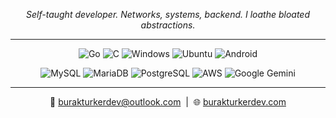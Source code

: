 <p align="center"><i>Self-taught developer. Networks, systems, backend. I loathe bloated abstractions.</i></p>

---

<p align="center">
  <!-- Languages -->
  <img src="https://img.shields.io/badge/Go-%2300ADD8.svg?&logo=go&logoColor=white" alt="Go">
  <img src="https://img.shields.io/badge/C-00599C?logo=c&logoColor=white" alt="C">
  <!-- OS -->
  <img src="https://custom-icon-badges.demolab.com/badge/Windows-0078D6?logo=windows11&logoColor=white" alt="Windows">
  <img src="https://img.shields.io/badge/Ubuntu-E95420?logo=ubuntu&logoColor=white" alt="Ubuntu">
  <img src="https://img.shields.io/badge/Android-3DDC84?logo=android&logoColor=white" alt="Android">
</p>

<p align="center">
  <img src="https://img.shields.io/badge/MySQL-4479A1?logo=mysql&logoColor=white" alt="MySQL">
  <img src="https://img.shields.io/badge/MariaDB-003545?logo=mariadb&logoColor=white" alt="MariaDB">
  <img src="https://img.shields.io/badge/PostgreSQL-316192?logo=postgresql&logoColor=white" alt="PostgreSQL">  
  <img src="https://custom-icon-badges.demolab.com/badge/AWS-FF9900?logo=aws&logoColor=white" alt="AWS">
  <img src="https://img.shields.io/badge/Google%20Gemini-886FBF?logo=googlegemini&logoColor=white" alt="Google Gemini">
</p>

---

<p align="center">
  📧 <a href="mailto:burakturkerdev@outlook.com">burakturkerdev@outlook.com</a> &nbsp;|&nbsp;
  🌐 <a href="https://burakturkerdev.com">burakturkerdev.com</a>
</p>
